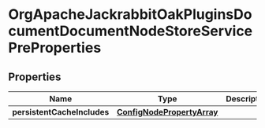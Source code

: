 
# OrgApacheJackrabbitOakPluginsDocumentDocumentNodeStoreServicePreProperties

## Properties
Name | Type | Description | Notes
------------ | ------------- | ------------- | -------------
**persistentCacheIncludes** | [**ConfigNodePropertyArray**](ConfigNodePropertyArray.md) |  |  [optional]



